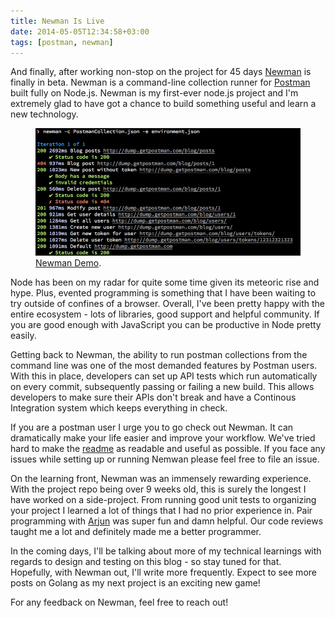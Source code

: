 ```yaml
---
title: Newman Is Live
date: 2014-05-05T12:34:58+03:00
tags: [postman, newman]
---
```


And finally, after working non-stop on the project for 45 days [Newman](http://github.com/a85/Newman) is finally in beta. Newman is a command-line collection runner for [Postman](http://getpostman.com) built fully on Node.js. Newman is my first-ever node.js project and I'm extremely glad to have got a chance to build something useful and learn a new technology. 

<figure>
	<a href="#"><img src="/images/newman.png"></a>
	<figcaption><a href="http://www.flickr.com/photos/80901381@N04/7758832526/" title="Newman Demo">Newman Demo</a>.</figcaption>
</figure>

Node has been on my radar for quite some time given its meteoric rise and hype. Plus, evented programming is something that I have been waiting to try outside of confines of a browser. Overall, I've been pretty happy with the entire ecosystem - lots of libraries, good support and helpful community. If you are good enough with JavaScript you can be productive in Node pretty easily.

Getting back to Newman, the ability to run postman collections from the command line was one of the most demanded features by Postman users. With this in place, developers can set up API tests which run automatically on every commit, subsequently passing or failing a new build. This allows developers to make sure their APIs don't break and have a Continous Integration system which keeps everything in check.

If you are a postman user I urge you to go check out Newman. It can dramatically make your life easier and improve your workflow. We've tried hard to make the [readme](https://github.com/a85/Newman/blob/master/README.md) as readable and useful as possible. If you face any issues while setting up or running Nemwan please feel free to file an issue.

On the learning front, Newman was an immensely rewarding experience. With the project repo being over 9 weeks old, this is surely the longest I have worked on a side-project. From running good unit tests to organizing your project I learned a lot of things that I had no prior experience in. Pair programming with [Arjun](http://github.com/viig99) was super fun and damn helpful. Our code reviews taught me a lot and definitely made me a better programmer.

In the coming days, I'll be talking about more of my technical learnings with regards to design and testing on this blog - so stay tuned for that. Hopefully, with Newman out, I'll write more frequently. Expect to see more posts on Golang as my next project is an exciting new game!

For any feedback on Newman, feel free to reach out!

